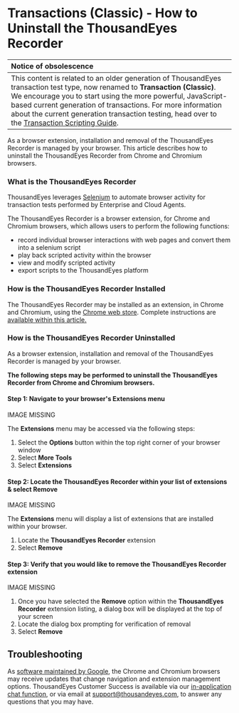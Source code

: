 # Transactions \(Classic\) - How to Uninstall the ThousandEyes Recorder

| Notice of obsolescence |
| :--- |
| This content is related to an older generation of ThousandEyes transaction test type, now renamed to **Transaction \(Classic\)**. We encourage you to start using the more powerful, JavaScript-based current generation of transactions. For more information about the current generation transaction testing, head over to the [Transaction Scripting Guide](https://success.thousandeyes.com/PublicArticlePage?articleIdParam=kA044000000UFYvCAO_Transaction-Scripting-Guide). |

As a browser extension, installation and removal of the ThousandEyes Recorder is managed by your browser. This article describes how to uninstall the ThousandEyes Recorder from Chrome and Chromium browsers.  

### What is the ThousandEyes Recorder 

 ThousandEyes leverages [Selenium](https://www.seleniumhq.org/) to automate browser activity for transaction tests performed by Enterprise and Cloud Agents. 

The ThousandEyes Recorder is a browser extension, for Chrome and Chromium browsers, which allows users to perform the following functions: 

* record individual browser interactions with web pages and convert them into a selenium script
* play back scripted activity within the browser
* view and modify scripted activity
* export scripts to the ThousandEyes platform

###  How is the ThousandEyes Recorder Installed 

 The ThousandEyes Recorder may be installed as an extension, in Chrome and Chromium, using the [Chrome web store](https://chrome.google.com/webstore/detail/thousandeyes-recorder/hnmekclmbdhoicblhbcloiemofnengnn). Complete instructions are [available within this article.](https://success.thousandeyes.com/PublicArticlePage?articleIdParam=kA0E0000000Cmn8KAC_Using-the-ThousandEyes-Recorder)

### How is the ThousandEyes Recorder Uninstalled 

 As a browser extension, installation and removal of the ThousandEyes Recorder is managed by your browser. 

**The following steps may be performed to uninstall the ThousandEyes Recorder from Chrome and Chromium browsers.** 

####  Step 1: Navigate to your browser's Extensions menu  

IMAGE MISSING

The **Extensions** menu may be accessed via the following steps:

1. Select the **Options** button within the top right corner of your browser window
2. Select **More Tools** 
3. Select **Extensions**

#### Step 2: Locate the ThousandEyes Recorder within your list of extensions & select Remove 

IMAGE MISSING

The **Extensions** menu will display a list of extensions that are installed within your browser. 

1. Locate the **ThousandEyes Recorder** extension
2. Select **Remove**

#### Step 3: Verify that you would like to remove the ThousandEyes Recorder extension

IMAGE MISSING

1. Once you have selected the **Remove** option within the **ThousandEyes Recorder** extension listing, a dialog box will be displayed at the top of your screen
2. Locate the dialog box prompting for verification of removal
3. Select **Remove**

## Troubleshooting 

As [software maintained by Google](https://www.chromium.org/developers), the Chrome and Chromium browsers may receive updates that change navigation and extension management options. ThousandEyes Customer Success is available via our [in-application chat function](https://success.thousandeyes.com/PublicArticlePage?articleIdParam=kA0440000009RwiCAE_Using-ThousandEyes-Live-Chat), or via email at [support@thousandeyes.com](mailto:support@thousandeyes.com), to answer any questions that you may have. 

